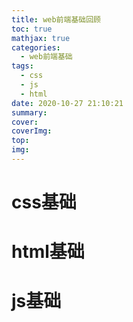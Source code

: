 ```yaml
---
title: web前端基础回顾
toc: true
mathjax: true
categories:
  - web前端基础
tags:
  - css
  - js
  - html
date: 2020-10-27 21:10:21
summary:
cover:
coverImg:
top:
img:
---
```


# css基础

# html基础

# js基础